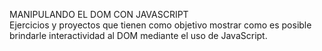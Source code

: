 MANIPULANDO EL DOM CON JAVASCRIPT
<br>
Ejercicios y proyectos que tienen como objetivo mostrar como es posible brindarle interactividad al DOM mediante el uso de JavaScript.